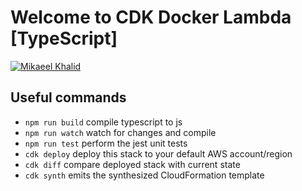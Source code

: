 # Welcome to CDK Docker Lambda [TypeScript]

[![Mikaeel Khalid](https://badgen.now.sh/badge/by/mikaeelkhalid/purple)](#)

## Useful commands

* `npm run build`   compile typescript to js
* `npm run watch`   watch for changes and compile
* `npm run test`    perform the jest unit tests
* `cdk deploy`      deploy this stack to your default AWS account/region
* `cdk diff`        compare deployed stack with current state
* `cdk synth`       emits the synthesized CloudFormation template
